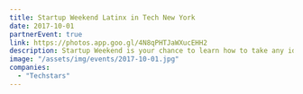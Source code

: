 ```yaml
---
title: Startup Weekend Latinx in Tech New York
date: 2017-10-01
partnerEvent: true
link: https://photos.app.goo.gl/4N8qPHTJaWXucEHH2
description: Startup Weekend is your chance to learn how to take any idea from concept to creation within a matter of days!
image: "/assets/img/events/2017-10-01.jpg"
companies:
  - "Techstars"
---
```


